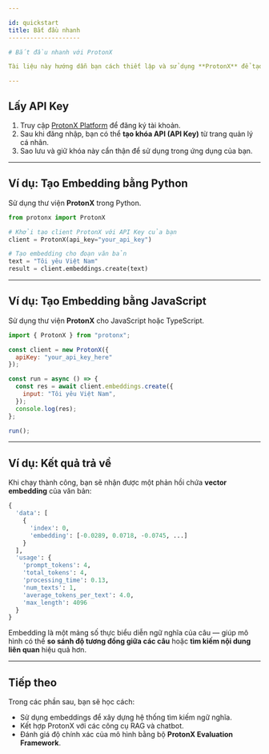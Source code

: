 ```yaml
---

id: quickstart
title: Bắt đầu nhanh
--------------------

# Bắt đầu nhanh với ProtonX

Tài liệu này hướng dẫn bạn cách thiết lập và sử dụng **ProtonX** để tạo **text embeddings** — một bước quan trọng trong việc xây dựng hệ thống tìm kiếm ngữ nghĩa hoặc chatbot thông minh.

---
```


## Lấy API Key

1. Truy cập [ProtonX Platform](https://platform.protonx.io/) để đăng ký tài khoản.
2. Sau khi đăng nhập, bạn có thể **tạo khóa API (API Key)** từ trang quản lý cá nhân.
3. Sao lưu và giữ khóa này cẩn thận để sử dụng trong ứng dụng của bạn.

---

## Ví dụ: Tạo Embedding bằng Python

Sử dụng thư viện **ProtonX** trong Python.

```python
from protonx import ProtonX

# Khởi tạo client ProtonX với API Key của bạn
client = ProtonX(api_key="your_api_key")

# Tạo embedding cho đoạn văn bản
text = "Tôi yêu Việt Nam"
result = client.embeddings.create(text)
```

---

## Ví dụ: Tạo Embedding bằng JavaScript

Sử dụng thư viện **ProtonX** cho JavaScript hoặc TypeScript.

```javascript
import { ProtonX } from "protonx";

const client = new ProtonX({
  apiKey: "your_api_key_here"
});

const run = async () => {
  const res = await client.embeddings.create({
    input: "Tôi yêu Việt Nam",
  });
  console.log(res);
};

run();
```

---

## Ví dụ: Kết quả trả về

Khi chạy thành công, bạn sẽ nhận được một phản hồi chứa **vector embedding** của văn bản:

```python
{
  'data': [
    {
      'index': 0,
      'embedding': [-0.0289, 0.0718, -0.0745, ...]
    }
  ],
  'usage': {
    'prompt_tokens': 4,
    'total_tokens': 4,
    'processing_time': 0.13,
    'num_texts': 1,
    'average_tokens_per_text': 4.0,
    'max_length': 4096
  }
}
```

Embedding là một mảng số thực biểu diễn ngữ nghĩa của câu — giúp mô hình có thể **so sánh độ tương đồng giữa các câu** hoặc **tìm kiếm nội dung liên quan** hiệu quả hơn.

---

## Tiếp theo

Trong các phần sau, bạn sẽ học cách:

* Sử dụng embeddings để xây dựng hệ thống tìm kiếm ngữ nghĩa.
* Kết hợp ProtonX với các công cụ RAG và chatbot.
* Đánh giá độ chính xác của mô hình bằng bộ **ProtonX Evaluation Framework**.
